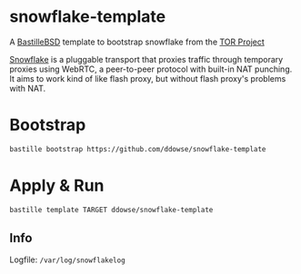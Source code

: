 # snowflake-template
A [BastilleBSD](https://bastillebsd.org) template to bootstrap snowflake from the [TOR Project](https://www.torproject.org/)

[Snowflake](https://gitlab.torproject.org/tpo/anti-censorship/pluggable-transports/snowflake/-/wikis/home) is a pluggable transport that proxies traffic through temporary proxies using WebRTC, a peer-to-peer protocol with built-in NAT punching. It aims to work kind of like flash proxy, but without flash proxy's problems with NAT.

# Bootstrap

```sh
bastille bootstrap https://github.com/ddowse/snowflake-template
```

# Apply & Run

```sh
bastille template TARGET ddowse/snowflake-template
```

## Info

Logfile: `/var/log/snowflakelog`

